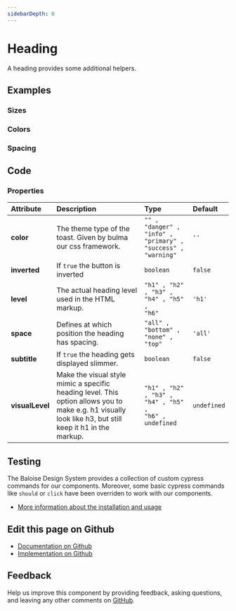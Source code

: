 ```yaml
---
sidebarDepth: 0
---
```


# Heading


<!-- START: human documentation top -->

A heading provides some additional helpers.

<!-- END: human documentation top -->

<ClientOnly><docs-component-tabs></docs-component-tabs></ClientOnly>


## Examples

### Sizes

<ClientOnly><docs-demo-bal-heading-53></docs-demo-bal-heading-53></ClientOnly>


### Colors

<ClientOnly><docs-demo-bal-heading-54></docs-demo-bal-heading-54></ClientOnly>


### Spacing

<ClientOnly><docs-demo-bal-heading-55></docs-demo-bal-heading-55></ClientOnly>



## Code



### Properties


| Attribute       | Description                                                                                                                                             | Type                                                                    | Default                |
| :-------------- | :------------------------------------------------------------------------------------------------------------------------------------------------------ | :---------------------------------------------------------------------- | :--------------------- |
| **color**       | The theme type of the toast. Given by bulma our css framework.                                                                                          | <code>"" , "danger" , "info" , "primary" , "success" , "warning"</code> | <code>''</code>        |
| **inverted**    | If `true` the button is inverted                                                                                                                        | <code>boolean</code>                                                    | <code>false</code>     |
| **level**       | The actual heading level used in the HTML markup.                                                                                                       | <code>"h1" , "h2" , "h3" , "h4" , "h5" , "h6"</code>                    | <code>'h1'</code>      |
| **space**       | Defines at which position the heading has spacing.                                                                                                      | <code>"all" , "bottom" , "none" , "top"</code>                          | <code>'all'</code>     |
| **subtitle**    | If `true` the heading gets displayed slimmer.                                                                                                           | <code>boolean</code>                                                    | <code>false</code>     |
| **visualLevel** | Make the visual style mimic a specific heading level. This option allows you to make e.g. h1 visually look like h3, but still keep it h1 in the markup. | <code>"h1" , "h2" , "h3" , "h4" , "h5" , "h6" , undefined</code>        | <code>undefined</code> |

## Testing

The Baloise Design System provides a collection of custom cypress commands for our components. Moreover, some basic cypress commands like `should` or `click` have been overriden to work with our components.

- [More information about the installation and usage](/components/tooling/testing.html)



## Edit this page on Github

* [Documentation on Github](https://github.com/baloise/design-system/blob/master/docs/src/components/components/bal-heading.md)
* [Implementation on Github](https://github.com/baloise/design-system/blob/master/packages/components/src/components/bal-heading)

## Feedback

Help us improve this component by providing feedback, asking questions, and leaving any other comments on [GitHub](https://github.com/baloise/design-system/issues/new).

